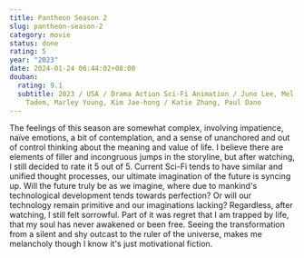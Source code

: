 ```yaml
---
title: Pantheon Season 2
slug: pantheon-season-2
category: movie
status: done
rating: 5
year: "2023"
date: 2024-01-24 06:44:02+08:00
douban:
  rating: 9.1
  subtitle: 2023 / USA / Drama Action Sci-Fi Animation / Juno Lee, Mel Zayer, Ed
    Tadem, Marley Young, Kim Jae-hong / Katie Zhang, Paul Dano
---
```


The feelings of this season are somewhat complex, involving impatience, naïve emotions, a bit of contemplation, and a sense of unanchored and out of control thinking about the meaning and value of life. I believe there are elements of filler and incongruous jumps in the storyline, but after watching, I still decided to rate it 5 out of 5. Current Sci-Fi tends to have similar and unified thought processes, our ultimate imagination of the future is syncing up. Will the future truly be as we imagine, where due to mankind's technological development tends towards perfection? Or will our technology remain primitive and our imaginations lacking? Regardless, after watching, I still felt sorrowful. Part of it was regret that I am trapped by life, that my soul has never awakened or been free. Seeing the transformation from a silent and shy outcast to the ruler of the universe, makes me melancholy though I know it's just motivational fiction.
